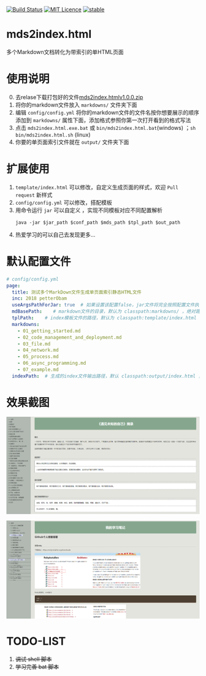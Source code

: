 [![Build Status](https://travis-ci.org/petterobam/mds2index.html.svg?branch=master)](https://travis-ci.org/petterobam/mds2index.html)
[![MIT Licence](https://badges.frapsoft.com/os/mit/mit.svg?v=103)](https://opensource.org/licenses/mit-license.php)
[![stable](http://badges.github.io/stability-badges/dist/stable.svg)](http://github.com/badges/stability-badges)

# mds2index.html

多个Markdown文档转化为带索引的单HTML页面

# 使用说明
0. 去relase下载打包好的文件[mds2index.htmlv1.0.0.zip](https://github.com/petterobam/mds2index.html/releases/download/v1.0.0/mds2index.htmlv1.0.0.zip)
1. 将你的markdown文件放入 `markdowns/` 文件夹下面
2. 编辑 `config/config.yml` 将你的markdown文件的文件名按你想要展示的顺序添加到 `markdowns/` 属性下面，添加格式参照你第一次打开看到的格式写法
3. 点击 `mds2index.html.exe.bat` 或 `bin/mds2index.html.bat`(windows) ；`sh bin/mds2index.html.sh` (linux)
4. 你要的单页面索引文件就在 `output/` 文件夹下面

# 扩展使用
1. `template/index.html` 可以修改，自定义生成页面的样式，欢迎 `Pull request` 新样式
2. `config/config.yml` 可以修改，搭配模板
3. 用命令运行 `jar` 可以自定义 ，实现不同模板对应不同配置解析
    ```shell
    java -jar $jar_path $conf_path $mds_path $tpl_path $out_path
    ```
4. 热爱学习的可以自己去发现更多...

# 默认配置文件

```yml
# config/config.yml
page:
  title: 测试多个MarkDown文件生成单页面索引静态HTML文件
  inc: 2018 petterObam
  useArgsPathForJar: true  # 如果设置该配置false，jar文件将完全按照配置文件执行，此时mdBasePath、tplPath、indexPath必填
  mdBasePath:    # markdown文件的目录，默认为 classpath:markdowns/ ，绝对路径
  tplPath:    # index模板文件的路径，默认为 classpath:template/index.html ，绝对路径
  markdowns:
    - 01_getting_started.md
    - 02_code_management_and_deployment.md
    - 03_file.md
    - 04_network.md
    - 05_process.md
    - 06_async_programming.md
    - 07_example.md
  indexPath:  # 生成的index文件输出路径，默认 classpath:output/index.html ，绝对路径
```

# 效果截图

[![读书笔记示例-遇见未知自己](./docs/example1.png "读书笔记示例-遇见未知自己")](http://www.petterobam.cn/reader/meet-unknowed-self/index.html?_blank)

[![学习笔记示例](./docs/example2.png "学习笔记示例")](http://www.petterobam.cn/learner/index.html?_blank)

# TODO-LIST

1. ~~调试 shell 脚本~~
2. ~~学习完善 bat 脚本~~
